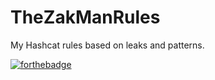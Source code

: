 # TheZakManRules
My Hashcat rules based on leaks and patterns.

[![forthebadge](https://forthebadge.com/images/badges/fo-shizzle.svg)](https://forthebadge.com)
